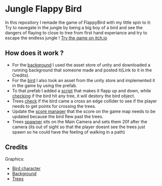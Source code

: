 # Jungle Flappy Bird
In this repository I remade the game of FlappyBird with my little spin to it:
Try to navegate in the jungle by being a big boy of a bird and see the dangers of flaying to close to tree from first hand experiance and try to escape the endless jungle ! [Try the game on itch.io](https://mayamichael.itch.io/jungleflappybird)

## How does it work ?
* For the [background](https://github.com/our-game-maya-and-michael/JungleFlappyBird/tree/main/Assets/Background) I used the asset store of unity and downloaded a running background that someone made and posted it(Link to it in the Credits).
* For the [bird](https://github.com/our-game-maya-and-michael/JungleFlappyBird/tree/main/Assets/Grey%20Bird) I also took an asset from the unity store and implemented it in the game by using the prefab.
* To that prefab I added a [script](https://github.com/our-game-maya-and-michael/JungleFlappyBird/blob/main/Assets/Scripts/FlappLikeABird.cs) that makes it flapp up and down, while [checking](https://github.com/our-game-maya-and-michael/JungleFlappyBird/blob/main/Assets/Scripts/BirdCollision.cs) if the bird hit any tree, it will destory the bird object.
* Trees [check](https://github.com/our-game-maya-and-michael/JungleFlappyBird/blob/main/Assets/Scripts/TreeScore.cs) if the bird came a cross an edge collider to see if the player needs to get points for crossing the trees.
* Update the [score manager](https://github.com/our-game-maya-and-michael/JungleFlappyBird/blob/main/Assets/Scripts/ScoreManager.cs) that the score on the game map needs to be updated because the bird flew past the trees.
* Trees [spawner](https://github.com/our-game-maya-and-michael/JungleFlappyBird/blob/main/Assets/Scripts/TreeSpawner.cs) sits on the Main Camera and sets them 20f after the camera (its out of sight so that the player doesnt see the trees just spawn so he could have the feeling of walking in a path)
## Credits
Graphics:
* [Bird character](https://assetstore.unity.com/packages/2d/characters/2d-cartoon-birds-pack-149167)
* [Background](https://assetstore.unity.com/packages/2d/environments/free-2d-cartoon-parallax-background-205812)
* [Trees](https://assetstore.unity.com/packages/2d/textures-materials/nature/sunnyland-expansion-pack-trees-237697)

